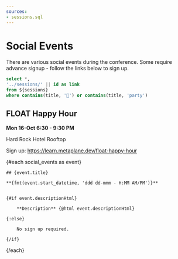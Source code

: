 ```yaml
---
sources:
- sessions.sql
---
```


# Social Events

There are various social events during the conference. Some require advance signup - follow the links below to sign up.

```sql social_events
select *,
'../sessions/' || id as link
from ${sessions}
where contains(title, '🎉') or contains(title, 'party')
```

## FLOAT Happy Hour

**Mon 16-Oct 6:30 - 9:30 PM**

Hard Rock Hotel Rooftop

Sign up: https://learn.metaplane.dev/float-happy-hour

{#each social_events as event}

    ## {event.title}
    
    **{fmt(event.start_datetime, 'ddd dd-mmm - H:MM AM/PM')}**
    
    
    {#if event.descriptionHtml}
    
        **Description** {@html event.descriptionHtml}
    
    {:else}

        No sign up required.
    
    {/if}



{/each}



